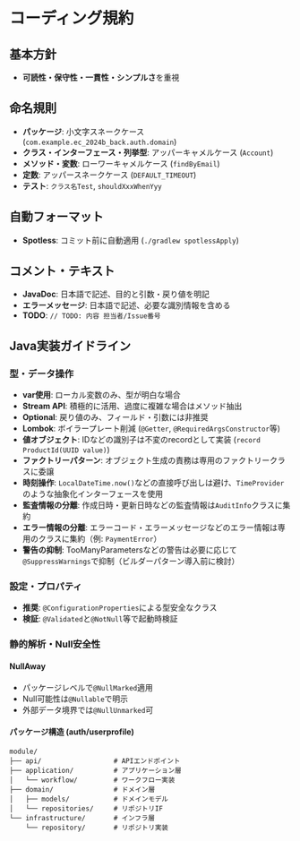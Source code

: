 # コーディング規約

## 基本方針
- **可読性・保守性・一貫性・シンプルさ**を重視

## 命名規則
- **パッケージ**: 小文字スネークケース (`com.example.ec_2024b_back.auth.domain`)
- **クラス・インターフェース・列挙型**: アッパーキャメルケース (`Account`)
- **メソッド・変数**: ローワーキャメルケース (`findByEmail`)
- **定数**: アッパースネークケース (`DEFAULT_TIMEOUT`)
- **テスト**: `クラス名Test`, `shouldXxxWhenYyy`

## 自動フォーマット
- **Spotless**: コミット前に自動適用 (`./gradlew spotlessApply`)

## コメント・テキスト
- **JavaDoc**: 日本語で記述、目的と引数・戻り値を明記
- **エラーメッセージ**: 日本語で記述、必要な識別情報を含める
- **TODO**: `// TODO: 内容 担当者/Issue番号`

## Java実装ガイドライン

### 型・データ操作
- **var使用**: ローカル変数のみ、型が明白な場合
- **Stream API**: 積極的に活用、過度に複雑な場合はメソッド抽出
- **Optional**: 戻り値のみ、フィールド・引数には非推奨
- **Lombok**: ボイラープレート削減 (`@Getter`, `@RequiredArgsConstructor`等)
- **値オブジェクト**: IDなどの識別子は不変のrecordとして実装 (`record ProductId(UUID value)`)
- **ファクトリーパターン**: オブジェクト生成の責務は専用のファクトリークラスに委譲
- **時刻操作**: `LocalDateTime.now()`などの直接呼び出しは避け、`TimeProvider`のような抽象化インターフェースを使用
- **監査情報の分離**: 作成日時・更新日時などの監査情報は`AuditInfo`クラスに集約
- **エラー情報の分離**: エラーコード・エラーメッセージなどのエラー情報は専用のクラスに集約（例: `PaymentError`）
- **警告の抑制**: TooManyParametersなどの警告は必要に応じて`@SuppressWarnings`で抑制（ビルダーパターン導入前に検討）

### 設定・プロパティ
- **推奨**: `@ConfigurationProperties`による型安全なクラス
- **検証**: `@Validated`と`@NotNull`等で起動時検証

### 静的解析・Null安全性

#### NullAway
- パッケージレベルで`@NullMarked`適用
- Null可能性は`@Nullable`で明示
- 外部データ境界では`@NullUnmarked`可

#### パッケージ構造 (auth/userprofile)
```
module/
├── api/                  # APIエンドポイント
├── application/          # アプリケーション層
│   └── workflow/         # ワークフロー実装
├── domain/               # ドメイン層
│   ├── models/           # ドメインモデル
│   └── repositories/     # リポジトリIF
└── infrastructure/       # インフラ層
    └── repository/       # リポジトリ実装
```